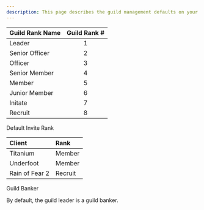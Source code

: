 ```yaml
---
description: This page describes the guild management defaults on your EQEmu Server.
---
```


|Guild Rank Name|Guild Rank #|
|---------------|:---:|
|Leader|1|
|Senior Officer|2|
|Officer|3|
|Senior Member|4|
|Member|5|
|Junior Member|6|
|Initate|7|
|Recruit|8|


Default Invite Rank

|Client|Rank|
|:---|:---|
|Titanium|Member|
|Underfoot|Member|
|Rain of Fear 2|Recruit|

Guild Banker

By default, the guild leader is a guild banker.
